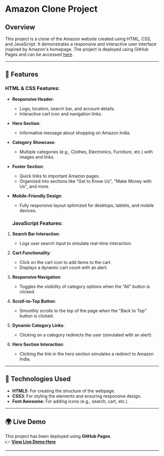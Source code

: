 # Amazon Clone Project

## Overview
This project is a clone of the Amazon website created using HTML, CSS, and JavaScript. It demonstrates a responsive and interactive user interface inspired by Amazon's homepage. The project is deployed using GitHub Pages and can be accessed [here](#).

---

## 📌 Features

### HTML & CSS Features:
- **Responsive Header**: 
  - Logo, location, search bar, and account details.
  - Interactive cart icon and navigation links.

- **Hero Section**: 
  - Informative message about shopping on Amazon India.

- **Category Showcase**:
  - Multiple categories (e.g., Clothes, Electronics, Furniture, etc.) with images and links.

- **Footer Section**: 
  - Quick links to important Amazon pages.
  - Organized into sections like "Get to Know Us", "Make Money with Us", and more.

- **Mobile-Friendly Design**:
  - Fully responsive layout optimized for desktops, tablets, and mobile devices.

  ### JavaScript Features:
1. **Search Bar Interaction**:
   - Logs user search input to simulate real-time interaction.

2. **Cart Functionality**:
   - Click on the cart icon to add items to the cart.
   - Displays a dynamic cart count with an alert.

3. **Responsive Navigation**:
   - Toggles the visibility of category options when the "All" button is clicked.

4. **Scroll-to-Top Button**:
   - Smoothly scrolls to the top of the page when the "Back to Top" button is clicked.

5. **Dynamic Category Links**:
   - Clicking on a category redirects the user (simulated with an alert).

6. **Hero Section Interaction**:
   - Clicking the link in the hero section simulates a redirect to Amazon India.

---

## 🎨 Technologies Used

- **HTML5**: For creating the structure of the webpage.
- **CSS3**: For styling the elements and ensuring responsive design.
- **Font Awesome**: For adding icons (e.g., search, cart, etc.).

---

## 🌍 Live Demo

This project has been deployed using **GitHub Pages**.  
👉 **[View Live Demo Here](https://<phoenixx21>.github.io/amazon-clone/)**

---

